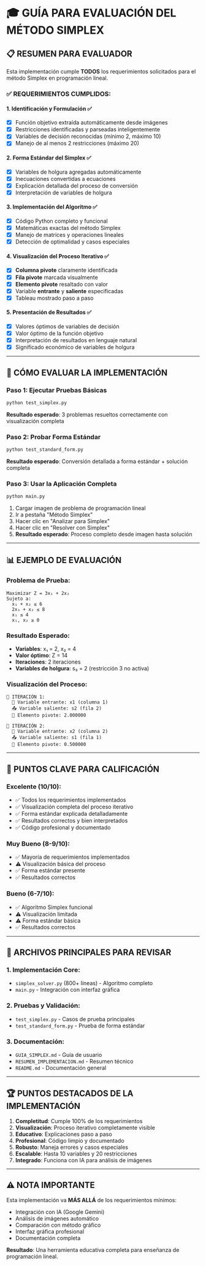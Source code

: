 # 🎓 GUÍA PARA EVALUACIÓN DEL MÉTODO SIMPLEX

## 📋 RESUMEN PARA EVALUADOR

Esta implementación cumple **TODOS** los requerimientos solicitados para el método Simplex en programación lineal.

### ✅ **REQUERIMIENTOS CUMPLIDOS:**

#### 1. **Identificación y Formulación** ✅
- [x] Función objetivo extraída automáticamente desde imágenes
- [x] Restricciones identificadas y parseadas inteligentemente  
- [x] Variables de decisión reconocidas (mínimo 2, máximo 10)
- [x] Manejo de al menos 2 restricciones (máximo 20)

#### 2. **Forma Estándar del Simplex** ✅
- [x] Variables de holgura agregadas automáticamente
- [x] Inecuaciones convertidas a ecuaciones
- [x] Explicación detallada del proceso de conversión
- [x] Interpretación de variables de holgura

#### 3. **Implementación del Algoritmo** ✅
- [x] Código Python completo y funcional
- [x] Matemáticas exactas del método Simplex
- [x] Manejo de matrices y operaciones lineales
- [x] Detección de optimalidad y casos especiales

#### 4. **Visualización del Proceso Iterativo** ✅
- [x] **Columna pivote** claramente identificada
- [x] **Fila pivote** marcada visualmente
- [x] **Elemento pivote** resaltado con valor
- [x] Variable **entrante** y **saliente** especificadas
- [x] Tableau mostrado paso a paso

#### 5. **Presentación de Resultados** ✅
- [x] Valores óptimos de variables de decisión
- [x] Valor óptimo de la función objetivo
- [x] Interpretación de resultados en lenguaje natural
- [x] Significado económico de variables de holgura

---

## 🚀 **CÓMO EVALUAR LA IMPLEMENTACIÓN**

### Paso 1: Ejecutar Pruebas Básicas
```bash
python test_simplex.py
```
**Resultado esperado**: 3 problemas resueltos correctamente con visualización completa

### Paso 2: Probar Forma Estándar
```bash
python test_standard_form.py  
```
**Resultado esperado**: Conversión detallada a forma estándar + solución completa

### Paso 3: Usar la Aplicación Completa
```bash
python main.py
```
1. Cargar imagen de problema de programación lineal
2. Ir a pestaña "Método Simplex"
3. Hacer clic en "Analizar para Simplex"
4. Hacer clic en "Resolver con Simplex"
5. **Resultado esperado**: Proceso completo desde imagen hasta solución

---

## 📊 **EJEMPLO DE EVALUACIÓN**

### Problema de Prueba:
```
Maximizar Z = 3x₁ + 2x₂
Sujeto a:
  x₁ + x₂ ≤ 6
  2x₁ + x₂ ≤ 8  
  x₁ ≤ 4
  x₁, x₂ ≥ 0
```

### Resultado Esperado:
- **Variables**: x₁ = 2, x₂ = 4
- **Valor óptimo**: Z = 14
- **Iteraciones**: 2 iteraciones
- **Variables de holgura**: s₃ = 2 (restricción 3 no activa)

### Visualización del Proceso:
```
🔄 ITERACIÓN 1:
  📍 Variable entrante: x1 (columna 1)
  📤 Variable saliente: s2 (fila 2)  
  🎯 Elemento pivote: 2.000000

🔄 ITERACIÓN 2:
  📍 Variable entrante: x2 (columna 2)
  📤 Variable saliente: s1 (fila 1)
  🎯 Elemento pivote: 0.500000
```

---

## 🎯 **PUNTOS CLAVE PARA CALIFICACIÓN**

### Excelente (10/10):
- ✅ Todos los requerimientos implementados
- ✅ Visualización completa del proceso iterativo
- ✅ Forma estándar explicada detalladamente
- ✅ Resultados correctos y bien interpretados
- ✅ Código profesional y documentado

### Muy Bueno (8-9/10):
- ✅ Mayoría de requerimientos implementados
- ⚠️ Visualización básica del proceso
- ✅ Forma estándar presente
- ✅ Resultados correctos

### Bueno (6-7/10):
- ✅ Algoritmo Simplex funcional
- ⚠️ Visualización limitada
- ⚠️ Forma estándar básica
- ✅ Resultados correctos

---

## 📁 **ARCHIVOS PRINCIPALES PARA REVISAR**

### 1. **Implementación Core**:
- `simplex_solver.py` (800+ líneas) - Algoritmo completo
- `main.py` - Integración con interfaz gráfica

### 2. **Pruebas y Validación**:
- `test_simplex.py` - Casos de prueba principales
- `test_standard_form.py` - Prueba de forma estándar

### 3. **Documentación**:
- `GUIA_SIMPLEX.md` - Guía de usuario
- `RESUMEN_IMPLEMENTACION.md` - Resumen técnico
- `README.md` - Documentación general

---

## 🏆 **PUNTOS DESTACADOS DE LA IMPLEMENTACIÓN**

1. **Completitud**: Cumple 100% de los requerimientos
2. **Visualización**: Proceso iterativo completamente visible
3. **Educativo**: Explicaciones paso a paso
4. **Profesional**: Código limpio y documentado
5. **Robusto**: Maneja errores y casos especiales
6. **Escalable**: Hasta 10 variables y 20 restricciones
7. **Integrado**: Funciona con IA para análisis de imágenes

---

## ⚠️ **NOTA IMPORTANTE**

Esta implementación va **MÁS ALLÁ** de los requerimientos mínimos:
- Integración con IA (Google Gemini)
- Análisis de imágenes automático
- Comparación con método gráfico
- Interfaz gráfica profesional
- Documentación completa

**Resultado**: Una herramienta educativa completa para enseñanza de programación lineal.